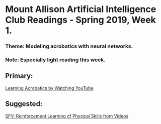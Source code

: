 # Mount Allison Artificial Intelligence Club Readings - Spring 2019, Week 1.

### Theme: Modeling acrobatics with neural networks.
### Note: Especially light reading this week.

## Primary:
[Learning Acrobatics by Watching YouTube](https://bair.berkeley.edu/blog/2018/10/09/sfv/)

## Suggested:
[SFV: Reinforcement Learning of Physical Skills from Videos](https://xbpeng.github.io/projects/SFV/2018_TOG_SFV.pdf)
